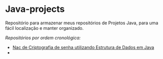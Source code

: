 # Java-projects
Repositório para armazenar meus repositórios de Projetos Java, para uma fácil localização e manter organizado.

*Repositórios por ordem cronológica:*
 - [Nac de Criptografia de senha utilizando Estrutura de Dados em Java](https://github.com/lnbt07/NacSenha)
 -
